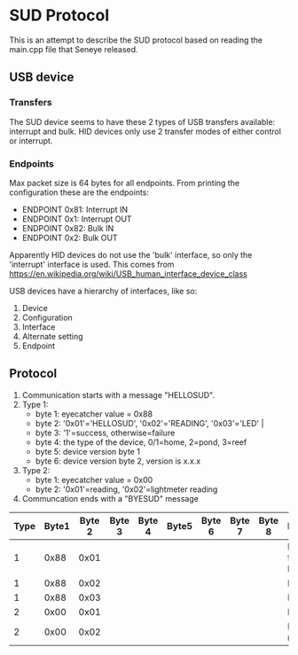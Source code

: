 # SUD Protocol
This is an attempt to describe the SUD protocol based on reading the main.cpp file that Seneye released.

## USB device
### Transfers
The SUD device seems to have these 2 types of USB transfers available: interrupt and bulk. HID devices only use 2 transfer modes of either control or interrupt.

### Endpoints
Max packet size is 64 bytes for all endpoints.
From printing the configuration these are the endpoints:
- ENDPOINT 0x81: Interrupt IN
- ENDPOINT 0x1: Interrupt OUT
- ENDPOINT 0x82: Bulk IN
- ENDPOINT 0x2: Bulk OUT

Apparently HID devices do not use the 'bulk' interface, so only the 'interrupt' interface is used.
This comes from https://en.wikipedia.org/wiki/USB_human_interface_device_class

USB devices have a hierarchy of interfaces, like so:
1. Device
1. Configuration
1. Interface
1. Alternate setting
1. Endpoint

## Protocol
1. Communication starts with a message "HELLOSUD".
1. Type 1:
	- byte 1: eyecatcher value = 0x88
	- byte 2: '0x01'='HELLOSUD', '0x02'='READING', '0x03'='LED' |
	- byte 3: '1'=success, otherwise=failure
	- byte 4: the type of the device, 0/1=home, 2=pond, 3=reef
	- byte 5: device version byte 1
	- byte 6: device version byte 2, version is x.x.x
1. Type 2:
	- byte 1: eyecatcher value = 0x00
	- byte 2: '0x01'=reading, '0x02'=lightmeter reading
1. Communcation ends with a "BYESUD" message

| Type | Byte1 | Byte 2 | Byte 3 | Byte 4 | Byte5 | Byte 6 | Byte 7 | Byte 8 | Description |
|---|---|---|---|---|---|---|---|---|---|
|1|0x88|0x01|||||||Response from HELLOSUD|
|1|0x88|0x02|||||||READING|
|1|0x88|0x03|||||||LED|
|2|0x00|0x01|||||||Reading|
|2|0x00|0x02|||||||Lightmeter reading|

